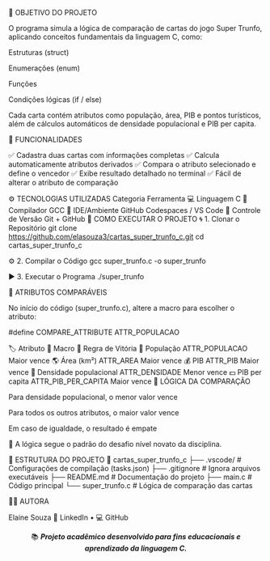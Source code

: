 🎯 OBJETIVO DO PROJETO

O programa simula a lógica de comparação de cartas do jogo Super Trunfo, aplicando conceitos fundamentais da linguagem C, como:

Estruturas (struct)

Enumerações (enum)

Funções

Condições lógicas (if / else)

Cada carta contém atributos como população, área, PIB e pontos turísticos, além de cálculos automáticos de densidade populacional e PIB per capita.

🧩 FUNCIONALIDADES

✅ Cadastra duas cartas com informações completas
✅ Calcula automaticamente atributos derivados
✅ Compara o atributo selecionado e define o vencedor
✅ Exibe resultado detalhado no terminal
✅ Fácil de alterar o atributo de comparação

⚙️ TECNOLOGIAS UTILIZADAS
Categoria	Ferramenta
💻 Linguagem	C
🧠 Compilador	GCC
🧩 IDE/Ambiente	GitHub Codespaces / VS Code
🔧 Controle de Versão	Git + GitHub
🚀 COMO EXECUTAR O PROJETO
🌀 1. Clonar o Repositório
git clone https://github.com/elasouza3/cartas_super_trunfo_c.git
cd cartas_super_trunfo_c

⚙️ 2. Compilar o Código
gcc super_trunfo.c -o super_trunfo

▶️ 3. Executar o Programa
./super_trunfo

🧮 ATRIBUTOS COMPARÁVEIS

No início do código (super_trunfo.c), altere a macro para escolher o atributo:

#define COMPARE_ATTRIBUTE ATTR_POPULACAO

🏷️ Atributo	🧠 Macro	🥇 Regra de Vitória
🧍 População	ATTR_POPULACAO	Maior vence
🌎 Área (km²)	ATTR_AREA	Maior vence
💰 PIB	ATTR_PIB	Maior vence
🧮 Densidade populacional	ATTR_DENSIDADE	Menor vence
💵 PIB per capita	ATTR_PIB_PER_CAPITA	Maior vence
🧠 LÓGICA DA COMPARAÇÃO

Para densidade populacional, o menor valor vence

Para todos os outros atributos, o maior valor vence

Em caso de igualdade, o resultado é empate

📘 A lógica segue o padrão do desafio nível novato da disciplina.

📂 ESTRUTURA DO PROJETO
📁 cartas_super_trunfo_c
├── .vscode/           # Configurações de compilação (tasks.json)
├── .gitignore         # Ignora arquivos executáveis
├── README.md          # Documentação do projeto
├── main.c             # Código principal
└── super_trunfo.c     # Lógica de comparação das cartas

👩‍💻 AUTORA

Elaine Souza
📎 LinkedIn
 • 💻 GitHub

<p align="center">📚 <em><strong>Projeto acadêmico desenvolvido para fins educacionais e aprendizado da linguagem C.</strong></em></p>
